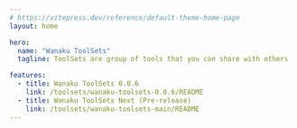 ```yaml
---
# https://vitepress.dev/reference/default-theme-home-page
layout: home

hero:
  name: "Wanaku ToolSets"
  tagline: ToolSets are group of tools that you can share with others

features:
  - title: Wanaku ToolSets 0.0.6
    link: /toolsets/wanaku-toolsets-0.0.6/README
  - title: Wanaku ToolSets Next (Pre-release)
    link: /toolsets/wanaku-toolsets-main/README
---
```


